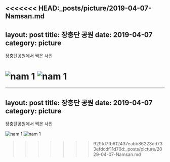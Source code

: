 <<<<<<< HEAD:_posts/picture/2019-04-07-Namsan.md
---
layout: post
title: 장충단 공원
date: 2019-04-07
category: picture
---

장충단공원에서 찍은 사진

<!--break-->

![nam 1](/media/picture/20190407/20190407_140417.jpg)
![nam 1](/media/picture/20190407/20190407_141356.jpg)
=======
---
layout: post
title: 장충단 공원
date: 2019-04-07
category: picture
---

장충단공원에서 찍은 사진

<!--break-->

![nam 1](/media/picture/20190407/20190407_140417.jpg)
![nam 1](/media/picture/20190407/20190407_141356.jpg)
>>>>>>> 929fd7fb612437eabb86223dd733efdcdf11d70d:_posts/picture/2029-04-07-Namsan.md
